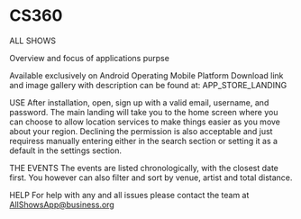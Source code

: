 # CS360
ALL SHOWS

Overview and focus of applications purpse

Available exclusively on Android Operating Mobile Platform
Download link and image gallery with description can be found at: APP_STORE_LANDING

USE
After installation, open, sign up with a valid email, username, and password.
The main landing will take you to the home screen where you can choose to allow location services to make things easier as you move about your region.
Declining the permission is also acceptable and just requiress manually entering either in the search section or setting it as a default in the settings section.

THE EVENTS
The events are listed chronologically, with the closest date first. You however can also filter and sort by venue, artist and total distance.

HELP
For help with any and all issues please contact the team at AllShowsApp@business.org
